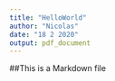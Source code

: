 ```yaml
---
title: "HelloWorld"
author: "Nicolas"
date: "18 2 2020"
output: pdf_document
---
```



##This is a Markdown file
